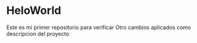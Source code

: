# HeloWorld
Este es mi primer repositorio para verificar
Otro cambios aplicados como descripcion del proyecto
